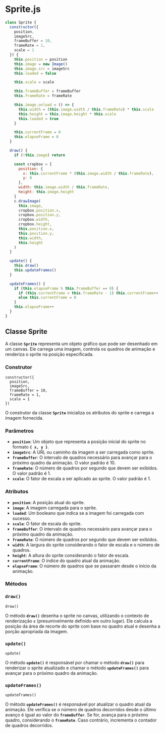 # Sprite.js

```jsx
class Sprite {
  constructor({
    position,
    imageSrc,
    frameBuffer = 10,
    frameRate = 1,
    scale = 1
  }) {
    this.position = position
    this.image = new Image()
    this.image.src = imageSrc
    this.loaded = false

    this.scale = scale

    this.frameBuffer = frameBuffer
    this.frameRate = frameRate

    this.image.onload = () => {
      this.width = (this.image.width / this.frameRate) * this.scale
      this.height = this.image.height * this.scale
      this.loaded = true
    }

    this.currentFrame = 0
    this.elapseFrame = 0
  }

  draw() {
    if (!this.image) return

    const cropbox = {
      position: {
        x: this.currentFrame * (this.image.width / this.frameRate),
        y: 0
      },
      width: this.image.width / this.frameRate,
      height: this.image.height
    }
    c.drawImage(
      this.image,
      cropbox.position.x,
      cropbox.position.y,
      cropbox.width,
      cropbox.height,
      this.position.x,
      this.position.y,
      this.width,
      this.height
    )
  }

  update() {
    this.draw()
    this.updateFrames()
  }

  updateFrames() {
    if (this.elapseFrame % this.frameBuffer == 0) {
      if (this.currentFrame < this.frameRate - 1) this.currentFrame++
      else this.currentFrame = 0
    }
    this.elapseFrame++
  }
}
```

## **Classe Sprite**

A classe **`Sprite`** representa um objeto gráfico que pode ser desenhado em um canvas. Ele carrega uma imagem, controla os quadros de animação e renderiza o sprite na posição especificada.

### **Construtor**

```
constructor({
  position,
  imageSrc,
  frameBuffer = 10,
  frameRate = 1,
  scale = 1
})
```

O construtor da classe **`Sprite`** inicializa os atributos do sprite e carrega a imagem fornecida.

### Parâmetros

- **`position`**: Um objeto que representa a posição inicial do sprite no formato **`{ x, y }`**.
- **`imageSrc`**: A URL ou caminho da imagem a ser carregada como sprite.
- **`frameBuffer`**: O intervalo de quadros necessário para avançar para o próximo quadro da animação. O valor padrão é 10.
- **`frameRate`**: O número de quadros por segundo que devem ser exibidos. O valor padrão é 1.
- **`scale`**: O fator de escala a ser aplicado ao sprite. O valor padrão é 1.

### Atributos

- **`position`**: A posição atual do sprite.
- **`image`**: A imagem carregada para o sprite.
- **`loaded`**: Um booleano que indica se a imagem foi carregada com sucesso.
- **`scale`**: O fator de escala do sprite.
- **`frameBuffer`**: O intervalo de quadros necessário para avançar para o próximo quadro da animação.
- **`frameRate`**: O número de quadros por segundo que devem ser exibidos.
- **`width`**: A largura do sprite considerando o fator de escala e o número de quadros.
- **`height`**: A altura do sprite considerando o fator de escala.
- **`currentFrame`**: O índice do quadro atual da animação.
- **`elapseFrame`**: O número de quadros que se passaram desde o início da animação.

### Métodos

### **`draw()`**

```
draw()
```

O método **`draw()`** desenha o sprite no canvas, utilizando o contexto de renderização **`c`** (presumivelmente definido em outro lugar). Ele calcula a posição da área de recorte do sprite com base no quadro atual e desenha a porção apropriada da imagem.

### **`update()`**

```
update(
```

O método **`update()`** é responsável por chamar o método **`draw()`** para renderizar o sprite atualizado e chamar o método **`updateFrames()`** para avançar para o próximo quadro da animação.

### **`updateFrames()`**

```
updateFrames()
```

O método **`updateFrames()`** é responsável por atualizar o quadro atual da animação. Ele verifica se o número de quadros decorridos desde o último avanço é igual ao valor do **`frameBuffer`**. Se for, avança para o próximo quadro, considerando o **`frameRate`**. Caso contrário, incrementa o contador de quadros decorridos.